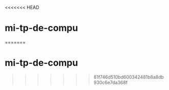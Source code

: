 <<<<<<< HEAD
# mi-tp-de-compu
=======
# mi-tp-de-compu
>>>>>>> 81f746d510bd600342481b8a8db930c6e7da368f
